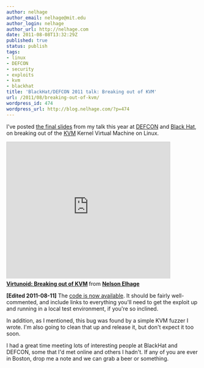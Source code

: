 ```yaml
---
author: nelhage
author_email: nelhage@mit.edu
author_login: nelhage
author_url: http://nelhage.com
date: 2011-08-08T13:32:29Z
published: true
status: publish
tags:
- linux
- DEFCON
- security
- exploits
- kvm
- blackhat
title: 'BlackHat/DEFCON 2011 talk: Breaking out of KVM'
url: /2011/08/breaking-out-of-kvm/
wordpress_id: 474
wordpress_url: http://blog.nelhage.com/?p=474
---
```


I've posted <a href="https://nelhage.com/talks/kvm-defcon-2011.pdf">the final slides</a> from my talk this year at <a href="http://defcon.org/">DEFCON</a> and <a href="http://blackhat.com/">Black Hat</a>, on breaking out of the <a href="http://www.linux-kvm.org/page/Main_Page">KVM</a> Kernel Virtual Machine on Linux.

<iframe src="https://www.slideshare.net/slideshow/embed_code/8908773" width="427" height="356" frameborder="0" marginwidth="0" marginheight="0" scrolling="no" style="border:1px solid #CCC;border-width:1px 1px 0;margin-bottom:5px" allowfullscreen> </iframe> <div style="margin-bottom:5px"> <strong> <a href="https://www.slideshare.net/NelsonElhage/virtunoid-breaking-out-of-kvm" title="Virtunoid: Breaking out of KVM" target="_blank">Virtunoid: Breaking out of KVM</a> </strong> from <strong><a href="https://www.slideshare.net/NelsonElhage" target="_blank">Nelson Elhage</a></strong> </div>

<b>[Edited 2011-08-11]</b> The <a href="https://github.com/nelhage/virtunoid">code is now available</a>. It should be fairly well-commented, and include links to everything you'll need to get the exploit up and running in a local test environment, if you're so inclined.

In addition, as I mentioned, this bug was found by a simple KVM fuzzer I wrote. I'm also going to clean that up and release it, but don't expect it too soon.

I had a great time meeting lots of interesting people at BlackHat and DEFCON, some that I'd met online and others I hadn't. If any of you are ever in Boston, drop me a note and we can grab a beer or something.
